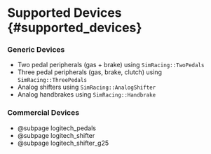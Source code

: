# Supported Devices {#supported_devices}

### Generic Devices

* Two pedal peripherals (gas + brake) using `SimRacing::TwoPedals`
* Three pedal peripherals (gas, brake, clutch) using `SimRacing::ThreePedals`
* Analog shifters using `SimRacing::AnalogShifter`
* Analog handbrakes using `SimRacing::Handbrake`

### Commercial Devices

- @subpage logitech_pedals
- @subpage logitech_shifter
- @subpage logitech_shifter_g25
